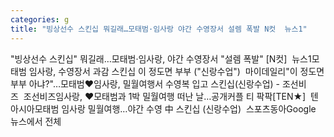 ```yaml
---
categories: g
title: "빙상선수 스킨십 뭐길래…모태범·임사랑 야간 수영장서 설렘 폭발 N컷  뉴스1"
---
```

"빙상선수 스킨십" 뭐길래…모태범·임사랑, 야간 수영장서 "설렘 폭발" [N컷]&nbsp;&nbsp;뉴스1모태범 임사랑, 수영장서 과감 스킨십 이 정도면 부부 ("신랑수업")&nbsp;&nbsp;마이데일리"이 정도면 부부 아냐?"…모태범♥임사랑, 밀월여행서 수영복 입고 스킨십(신랑수업) - 조선비즈&nbsp;&nbsp;조선비즈임사랑, ♥모태범과 1박 밀월여행 떠난 날…공개커플 티 팍팍[TEN★]&nbsp;&nbsp;텐아시아모태범 임사랑 밀월여행…야간 수영 中 스킨십 (신랑수업)&nbsp;&nbsp;스포츠동아Google 뉴스에서 전체